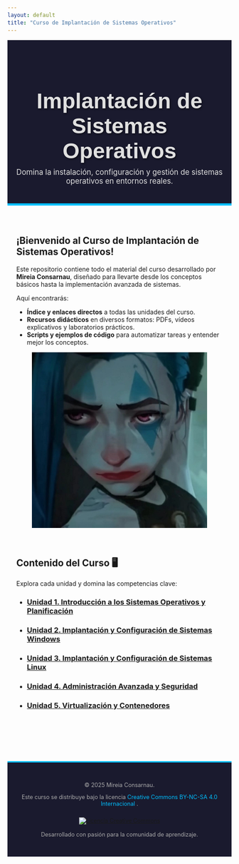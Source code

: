 ```yaml
---
layout: default
title: "Curso de Implantación de Sistemas Operativos"
---
```


<div style="background-color: #1a1a2e; color: #e0e0e0; padding: 40px 20px; text-align: center; border-bottom: 5px solid #00bfff;">
    <h1 style="font-family: 'Arial Black', sans-serif; font-size: 3.5em; margin-bottom: 10px; text-shadow: 2px 2px 4px rgba(0,0,0,0.5);">
        Implantación de Sistemas Operativos
    </h1>
    <p style="font-size: 1.2em; max-width: 800px; margin: 0 auto;">
        Domina la instalación, configuración y gestión de sistemas operativos en entornos reales.
    </p>
</div>

<br>

<div style="max-width: 900px; margin: 0 auto; padding: 20px;">

## ¡Bienvenido al Curso de Implantación de Sistemas Operativos!

Este repositorio contiene todo el material del curso desarrollado por **Mireia Consarnau**, diseñado para llevarte desde los conceptos básicos hasta la implementación avanzada de sistemas.

Aquí encontrarás:

* **Índice y enlaces directos** a todas las unidades del curso.
* **Recursos didácticos** en diversos formatos: PDFs, vídeos explicativos y laboratorios prácticos.
* **Scripts y ejemplos de código** para automatizar tareas y entender mejor los conceptos.

<p align="center">
  <img src="https://raw.githubusercontent.com/kernel1panic11/ISOPJ1/main/assetscss/photo_2025-09-22_12-41-21.jpg" alt="Esquema del curso de Implantación de Sistemas Operativos" width="85%">
</p>

<br>

## Contenido del Curso 🖥️

Explora cada unidad y domina las competencias clave:

* ### [Unidad 1. Introducción a los Sistemas Operativos y Planificación](unidad1/unidad1.md)
* ### [Unidad 2. Implantación y Configuración de Sistemas Windows](unidad2/unidad2.md)
* ### [Unidad 3. Implantación y Configuración de Sistemas Linux](unidad3/unidad3.md)
* ### [Unidad 4. Administración Avanzada y Seguridad](unidad4/unidad4.md)
* ### [Unidad 5. Virtualización y Contenedores](unidad5/unidad5.md)

<br>



</div>

<br><br>

<footer style="background-color: #1a1a2e; color: #aaaaaa; padding: 30px 20px; text-align: center; border-top: 3px solid #00bfff; font-size: 0.9em;">
    <p>&copy; 2025 Mireia Consarnau.</p>
    <p>
        Este curso se distribuye bajo la licencia 
        <a rel="license" href="http://creativecommons.org/licenses/by-nc-sa/4.0/" style="color: #00bfff; text-decoration: none;">
            Creative Commons BY-NC-SA 4.0 Internacional
        </a>.
    </p>
    <a rel="license" href="http://creativecommons.org/licenses/by-nc-sa/4.0/">
        <img alt="Licencia Creative Commons" style="border-width:0; margin-top: 10px;" src="https://i.creativecommons.org/l/by-nc-sa/4.0/88x31.png" />
    </a>
    <p style="margin-top: 15px;">
        Desarrollado con pasión para la comunidad de aprendizaje.
    </p>
</footer>

